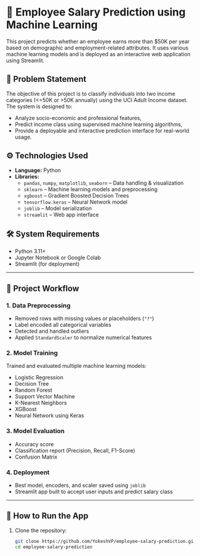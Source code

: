 # 💼 Employee Salary Prediction using Machine Learning

This project predicts whether an employee earns more than \$50K per year based on demographic and employment-related attributes. It uses various machine learning models and is deployed as an interactive web application using Streamlit.

## 📌 Problem Statement

The objective of this project is to classify individuals into two income categories (<=50K or >50K annually) using the UCI Adult Income dataset. The system is designed to:
- Analyze socio-economic and professional features,
- Predict income class using supervised machine learning algorithms,
- Provide a deployable and interactive prediction interface for real-world usage.

## ⚙️ Technologies Used

- **Language:** Python
- **Libraries:**
  - `pandas`, `numpy`, `matplotlib`, `seaborn` – Data handling & visualization
  - `sklearn` – Machine learning models and preprocessing
  - `xgboost` – Gradient Boosted Decision Trees
  - `tensorflow.keras` – Neural Network model
  - `joblib` – Model serialization
  - `streamlit` – Web app interface

## 🛠️ System Requirements

- Python 3.11+
- Jupyter Notebook or Google Colab
- Streamlit (for deployment)

---

## 🔄 Project Workflow

### 1. Data Preprocessing
- Removed rows with missing values or placeholders (`"?"`)
- Label encoded all categorical variables
- Detected and handled outliers
- Applied `StandardScaler` to normalize numerical features

### 2. Model Training
Trained and evaluated multiple machine learning models:
- Logistic Regression
- Decision Tree
- Random Forest
- Support Vector Machine
- K-Nearest Neighbors
- XGBoost
- Neural Network using Keras

### 3. Model Evaluation
- Accuracy score
- Classification report (Precision, Recall, F1-Score)
- Confusion Matrix

### 4. Deployment
- Best model, encoders, and scaler saved using `joblib`
- Streamlit app built to accept user inputs and predict salary class

---

## 🚀 How to Run the App

1. Clone the repository:
   ```bash
   git clone https://github.com/YokeshVP/employee-salary-prediction.git
   cd employee-salary-prediction
